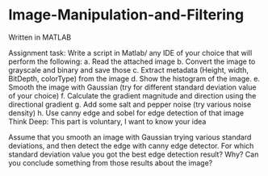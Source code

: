 # Image-Manipulation-and-Filtering

Written in MATLAB

Assignment task:
Write a script in Matlab/ any IDE of your choice that will perform the following:
a. Read the attached image
b. Convert the image to grayscale and binary and save those
c. Extract metadata (Height, width, BitDepth, colorType) from the image
d. Show the histogram of the image.
e. Smooth the image with Gaussian (try for different standard deviation value of your
choice)
f. Calculate the gradient magnitude and direction using the directional gradient
g. Add some salt and pepper noise (try various noise density)
h. Use canny edge and sobel for edge detection of that image
Think Deep: This part is voluntary, I want to know your idea

Assume that you smooth an image with Gaussian trying various standard deviations,
and then detect the edge with canny edge detector. For which standard deviation value
you got the best edge detection result? Why? Can you conclude something from those
results about the image? 
